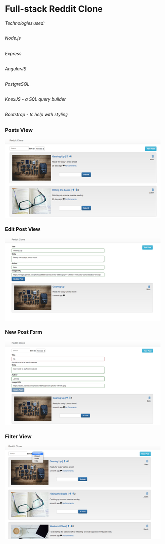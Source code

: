 # Full-stack Reddit Clone

###### Technologies used:

###### Node.js
###### Express
###### AngularJS
###### PostgreSQL
###### KnexJS - a SQL query builder
###### Bootstrap - to help with styling




### Posts View

![App Screenshot](https://github.com/JonDRamer/Angular-PostgreSQL-Reddit-Clone/blob/master/screenshots/Reddit%20Clone.png)

### Edit Post View

![Edit Page Screenshot](https://github.com/JonDRamer/Angular-PostgreSQL-Reddit-Clone/blob/master/screenshots/Edit%20Post.png)

### New Post Form

![New Post Form Screenshot](https://github.com/JonDRamer/Angular-PostgreSQL-Reddit-Clone/blob/master/screenshots/New%20Post%20Form.png)

### Filter View
![Filter Screenshot](https://github.com/JonDRamer/Angular-PostgreSQL-Reddit-Clone/blob/master/screenshots/Filter.png)
